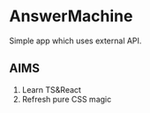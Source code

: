 # AnswerMachine

Simple app which uses external API.

## AIMS

1. Learn TS&React
2. Refresh pure CSS magic
